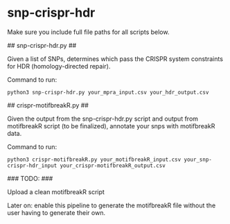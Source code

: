 # snp-crispr-hdr
<p>Make sure you include full file paths for all scripts below.</p>
## snp-crispr-hdr.py ##
<p>Given a list of SNPs, determines which pass the CRISPR system constraints for HDR (homology-directed repair).</p>
<p>Command to run:</p>
<pre><code>python3 snp-crispr-hdr.py your_mpra_input.csv your_hdr_output.csv</pre></code>
## crispr-motifbreakR.py ##
<p>Given the output from the snp-crispr-hdr.py script and output from motifbreakR script (to be finalized), annotate your snps with motifbreakR data.</p>
<p>Command to run:</p>
<pre><code>python3 crispr-motifbreakR.py your_motifbreakR_input.csv your_snp-crispr-hdr_input your_crispr-motifbreakR_output.csv</pre></code>
### TODO: ###
<p>Upload a clean motifbreakR script</p>
<p>Later on: enable this pipeline to generate the motifbreakR file without the user having to generate their own.</p>
